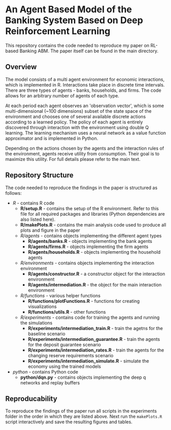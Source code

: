 # An Agent Based Model of the Banking System Based on Deep Reinforcement Learning

This repository contains the code needed to reproduce my paper on RL-based Banking ABM. The paper itself can be found in the main directory.

## Overview 
The model consists of a multi agent environment for economic interactions, which is implemented in R. Interactions take place in discrete time intervals. There are three types of agents - banks, households, and firms. The code allows for an arbitrary number of agents of each type. 

At each period each agent observes an 'observation vector', which is some multi-dimensional (~100 dimensions) subset of the state space of the environment and chooses one of several available discrete actions according to a learned policy. The policy of each agent is entirely discovered through interaction with the environment using double Q learning. The learning mechanism uses a neural network as a value function approximator and is implemented in Python.

Depending on the actions chosen by the agents and the interaction rules of the environment, agents receive utility from consumption. Their goal is to maximize this utility. For full details please refer to the main text.

## Repository Structure
The code needed to reproduce the findings in the paper is structured as follows:

* *R* - contains R code  
  * **R/setup.R** - contains the setup of the R environment. Refer to this file for all required packages and libraries (Python dependencies are also listed here).  
  * **R/makePlots.R** - contains the main analysis code used to produce all plots and figure in the paper  
  * *R/agents* - contains objects implementing the different agent types  
    * **R/agents/banks.R** - objects implementing the bank agents  
    * **R/agents/firms.R** - objects implementing the firm agents  
    * **R/agents/households.R** - objects implementing the household agents  
  * *R/environments* - contains objects implementing the interaction environment  
    * **R/agents/constructor.R** - a constructor object for the interaction environment  
    * **R/agents/intermediation.R** - the object for the main interaction environment  
  * *R/functions* - various helper functions  
    * **R/functions/plotFunctions.R** - functions for creating visualizations  
    * **R/functions/utils.R** - other functions  
  * *R/experiments* - contains code for training the agents and running the simulations  
    * **R/experiments/intermediation_train.R** - train the agetns for the baseline scenario  
    * **R/experiments/intermediation_guarantee.R** - train the agents for the deposit guarantee scenario  
    * **R/experiments/intermediation_rates.R** - train the agents for the changing reserve requirements scenario  
    * **R/experiments/intermediation_simulate.R** - simulate the economy using the trained models  
* *python* - contains Python code  
  * **python/dqn.py** - contains objects implementing the deep q networks and replay buffers  

## Reproducability
To reproduce the findings of the paper run all scripts in the experiments folder in the order in which they are listed above. Next run the `makePlots.R` script interactively and save the resulting figures and tables.
